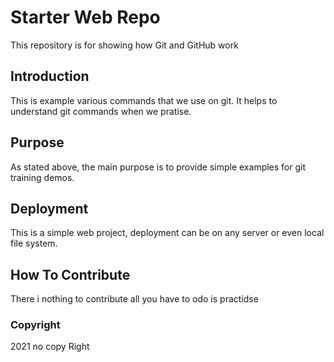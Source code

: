 # Starter Web Repo

This repository is for showing how Git and GitHub work

## Introduction
This is example various commands that we use on git.
It helps to understand git commands when we pratise.
## Purpose
As stated above, the main purpose is to provide simple examples for git training demos.

## Deployment
This is a simple web project, deployment can be on any server or even local file system.

## How To Contribute
There i nothing to contribute all you have to odo is practidse

### Copyright
2021 no copy Right